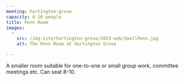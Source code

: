 ```yaml
---
meeting: hartington-grove
capacity: 8-10 people
title: Penn Room
images:
  -
    src: /img-site/hartington-grove/2023-web/SmallPenn.jpg
    alt: The Penn Room at Hartington Grove

---
```


A smaller room suitable for one-to-one or small group work, committee meetings etc. Can seat 8-10.

